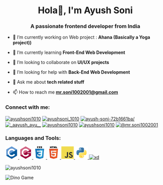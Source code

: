 <h1 align="center">Hola👋, I'm Ayush Soni</h1>
<h3 align="center">A passionate frontend developer from India</h3>

- 🔭 I’m currently working on Web project : **Ahana (Basically a Yoga project))**

- 🌱 I’m currently learning **Front-End Web Development**

- 👯 I’m looking to collaborate on **UI/UX projects**

- 🤝 I’m looking for help with **Back-End Web Development**

- 💬 Ask me about **tech related stuff**

- 📫 How to reach me **mr.soni1002001@gmail.com**

<h3 align="left">Connect with me:</h3>
<p align="left">
<a href="https://dev.to/ayushsoni1010" target="blank"><img align="center" src="https://cdn.jsdelivr.net/npm/simple-icons@3.0.1/icons/dev-dot-to.svg" alt="ayushsoni1010" height="30" width="40" /></a>
<a href="https://twitter.com/ayushsoni_1010" target="blank"><img align="center" src="https://raw.githubusercontent.com/rahuldkjain/github-profile-readme-generator/master/src/images/icons/Social/twitter.svg" alt="ayushsoni_1010" height="30" width="40" /></a>
<a href="https://linkedin.com/in/ayush-soni-72b1661ba/" target="blank"><img align="center" src="https://raw.githubusercontent.com/rahuldkjain/github-profile-readme-generator/master/src/images/icons/Social/linked-in-alt.svg" alt="ayush-soni-72b1661ba/" height="30" width="40" /></a>
<a href="https://instagram.com/_aayush_ayu__" target="blank"><img align="center" src="https://raw.githubusercontent.com/rahuldkjain/github-profile-readme-generator/master/src/images/icons/Social/instagram.svg" alt="_aayush_ayu__" height="30" width="40" /></a>
<a href="https://www.codechef.com/users/ayushsoni1010" target="blank"><img align="center" src="https://cdn.jsdelivr.net/npm/simple-icons@3.1.0/icons/codechef.svg" alt="ayushsoni1010" height="30" width="40" /></a>
<a href="https://www.hackerrank.com/ayushsoni1010" target="blank"><img align="center" src="https://raw.githubusercontent.com/rahuldkjain/github-profile-readme-generator/master/src/images/icons/Social/hackerrank.svg" alt="ayushsoni1010" height="30" width="40" /></a>
<a href="https://www.hackerearth.com/@mr.soni1002001" target="blank"><img align="center" src="https://raw.githubusercontent.com/rahuldkjain/github-profile-readme-generator/master/src/images/icons/Social/hackerearth.svg" alt="@mr.soni1002001" height="30" width="40" /></a>
</p>

<h3 align="left">Languages and Tools:</h3>
<p align="left"> <a href="https://www.cprogramming.com/" target="_blank"> <img src="https://raw.githubusercontent.com/devicons/devicon/master/icons/c/c-original.svg" alt="c" width="40" height="40"/> </a> <a href="https://www.w3schools.com/cpp/" target="_blank"> <img src="https://raw.githubusercontent.com/devicons/devicon/master/icons/cplusplus/cplusplus-original.svg" alt="cplusplus" width="40" height="40"/> </a> <a href="https://www.w3schools.com/css/" target="_blank"> <img src="https://raw.githubusercontent.com/devicons/devicon/master/icons/css3/css3-original-wordmark.svg" alt="css3" width="40" height="40"/> </a> <a href="https://www.w3.org/html/" target="_blank"> <img src="https://raw.githubusercontent.com/devicons/devicon/master/icons/html5/html5-original-wordmark.svg" alt="html5" width="40" height="40"/> </a> <a href="https://developer.mozilla.org/en-US/docs/Web/JavaScript" target="_blank"> <img src="https://raw.githubusercontent.com/devicons/devicon/master/icons/javascript/javascript-original.svg" alt="javascript" width="40" height="40"/> </a> <a href="https://www.python.org" target="_blank"> <img src="https://raw.githubusercontent.com/devicons/devicon/master/icons/python/python-original.svg" alt="python" width="40" height="40"/> </a> <a href="https://www.adobe.com/products/xd.html" target="_blank"> <img src="https://cdn.worldvectorlogo.com/logos/adobe-xd.svg" alt="xd" width="40" height="40"/> </a> </p>

<p><img align="center" src="https://github-readme-stats.vercel.app/api/top-langs?username=ayushsoni1010&show_icons=true&locale=en&layout=compact" alt="ayushsoni1010" /></p>
<p><img src="fz6d.gif" autoplay alt="Dino Game"></p>
